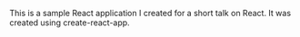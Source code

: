 This is a sample React application I created for a short talk on React.
It was created using create-react-app.
